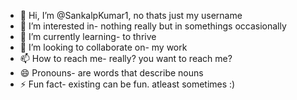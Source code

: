 - 👋 Hi, I’m @SankalpKumar1, no thats just my username 
- 👀 I’m interested in- nothing really but in somethings occasionally
- 🌱 I’m currently learning- to thrive
- 💞️ I’m looking to collaborate on- my work
- 📫 How to reach me- really? you want to reach me?
- 😄 Pronouns- are words that describe nouns 
- ⚡ Fun fact- existing can be fun. atleast sometimes :)

<!---
SankalpKumar1/SankalpKumar1 is a ✨ special ✨ repository because its `README.md` (this file) appears on your GitHub profile.
You can click the Preview link to take a look at your changes.
--->
